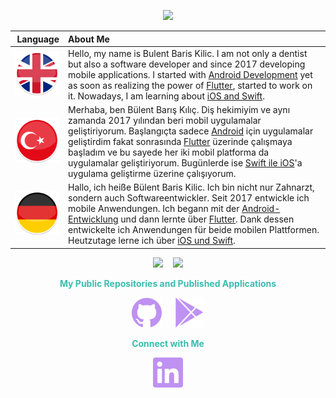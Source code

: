 <p align="center"><img src="https://github-readme-streak-stats.herokuapp.com?user=BBarisKilic&theme=tokyonight" height = 200></p>


| **Language** | **About Me** |
| -------------: | :------------- |
| <img src='images/en.png' alt='linkedin' width='96'>  | Hello, my name is Bulent Baris Kilic. I am not only a dentist but also a software developer and since 2017 developing mobile applications. I started with [Android Development](https://developer.android.com/) yet as soon as realizing the power of [Flutter](https://flutter.dev/), started to work on it. Nowadays, I am learning about [iOS and Swift](https://developer.apple.com/swift/). |
| <img src='images/tr.png' alt='linkedin' width='96'>  | Merhaba, ben Bülent Barış Kılıç. Diş hekimiyim ve aynı zamanda 2017 yılından beri mobil uygulamalar geliştiriyorum. Başlangıçta sadece [Android](https://developer.android.com/) için uygulamalar geliştirdim fakat sonrasında [Flutter](https://flutter.dev/) üzerinde çalışmaya başladım ve bu sayede her iki mobil platforma da uygulamalar geliştiriyorum. Bugünlerde ise [Swift ile iOS](https://developer.apple.com/swift/)'a uygulama geliştirme üzerine çalışıyorum. |
| <img src='images/de.png' alt='linkedin' width='96'>  | Hallo, ich heiße Bülent Baris Kilic. Ich bin nicht nur Zahnarzt, sondern auch Softwareentwickler. Seit 2017 entwickle ich mobile Anwendungen. Ich begann mit der [Android-Entwicklung](https://developer.android.com/) und dann lernte über [Flutter](https://flutter.dev/). Dank dessen entwickelte ich Anwendungen für beide mobilen Plattformen. Heutzutage lerne ich über [iOS und Swift](https://developer.apple.com/swift/). |


<p align="center"><img src="https://github-readme-stats.vercel.app/api?username=BBarisKilic&theme=tokyonight&show_icons=true&count_private=true&disable_animations" height = 160> &nbsp; &nbsp;<img src="https://github-readme-stats.vercel.app/api/top-langs/?username=BBarisKilic&theme=tokyonight&layout=compact&langs_count=8&hide=C,CMake,Makefile" height = 160></p>


**<p align="center" style='color:#38BDAE'>My Public Repositories and Published Applications</p>**

[<p align="center" > <img src='images/github.svg' alt='github' height='48'>](https://github.com/BBarisKilic) &nbsp; &nbsp; [<img src='images/gplay.svg' height='48'>](https://play.google.com/store/apps/dev?id=6196030909266635434)</p>

**<p align="center" style='color:#38BDAE'>Connect with Me</p>**

 [<p align="center"><img src='images/linkedin.svg' alt='linkedin' height='48'></p>](https://www.linkedin.com/in/bbariskilic/)